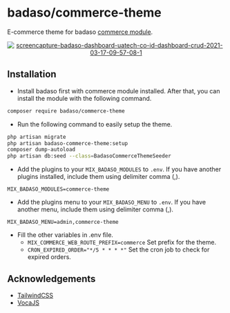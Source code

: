 # badaso/commerce-theme
E-commerce theme for badaso [commerce module](https://github.com/uasoft-indonesia/badaso-commerce-module).

<p align="center">
  <a href="https://badaso-docs.uatech.co.id/">
    <img src="https://i.ibb.co/mTdhq0T/Screen-Shot-2021-12-08-at-22-47-51.png" alt="screencapture-badaso-dashboard-uatech-co-id-dashboard-crud-2021-03-17-09-57-08-1" />
  </a>
</p>

## Installation
- Install badaso first with commerce module installed. After that, you can install the module with the following command.

```bash
composer require badaso/commerce-theme
```

- Run the following command to easily setup the theme.

```bash
php artisan migrate
php artisan badaso-commerce-theme:setup
composer dump-autoload
php artisan db:seed --class=BadasoCommerceThemeSeeder
```

- Add the plugins to your `MIX_BADASO_MODULES` to `.env`. If you have another plugins installed, include them using delimiter comma (,).

```
MIX_BADASO_MODULES=commerce-theme
```

- Add the plugins menu to your `MIX_BADASO_MENU` to `.env`. If you have another menu, include them using delimiter comma (,).

```
MIX_BADASO_MENU=admin,commerce-theme
```

- Fill the other variables in .env file.
  - `MIX_COMMERCE_WEB_ROUTE_PREFIX=commerce` Set prefix for the theme.
  - `CRON_EXPIRED_ORDER="*/5 * * * *"` Set the cron job to check for expired orders.

## Acknowledgements

- [TailwindCSS](https://tailwindcss.com/)
- [VocaJS](https://vocajs.com/)
